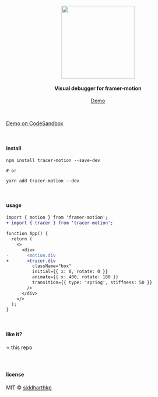 <p align="center">
  <img src="https://raw.githubusercontent.com/siddharthkp/tracer-motion/main/packages/tracer-motion/demo.gif" height="200px"/>
  <br><br>
  <b>Visual debugger for framer-motion</b>
  <br><br>
  <a href="https://codesandbox.io/s/tracer-motion-x4570">Demo</a>
 
</p>

&nbsp;

[Demo on CodeSandbox](https://codesandbox.io/s/tracer-motion-x4570)

&nbsp;

#### install

```
npm install tracer-motion --save-dev

# or

yarn add tracer-motion --dev
```

&nbsp;

#### usage

```diff
import { motion } from 'framer-motion';
+ import { tracer } from 'tracer-motion';

function App() {
  return (
    <>
      <div>
-       <motion.div
+       <tracer.div
          className="box"
          initial={{ x: 0, rotate: 0 }}
          animate={{ x: 400, rotate: 180 }}
          transition={{ type: 'spring', stiffness: 50 }}
        />
      </div>
    </>
  );
}
```

&nbsp;

#### like it?

:star: this repo

&nbsp;

#### license

MIT © [siddharthkp](https://github.com/siddharthkp)

